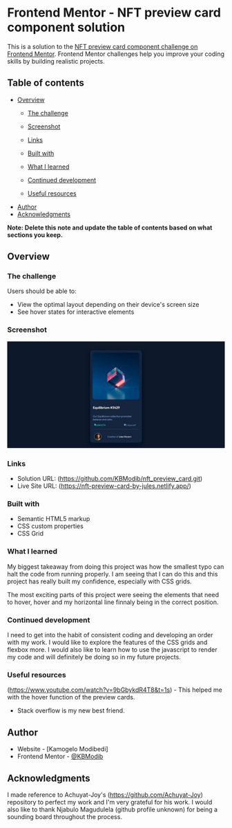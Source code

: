 # Frontend Mentor - NFT preview card component solution

This is a solution to the [NFT preview card component challenge on Frontend Mentor](https://www.frontendmentor.io/challenges/nft-preview-card-component-SbdUL_w0U). Frontend Mentor challenges help you improve your coding skills by building realistic projects. 

## Table of contents

- [Overview](#overview)
  - [The challenge](#the-challenge)
  - [Screenshot](#screenshot)
  - [Links](#links)

  - [Built with](#built-with)
  - [What I learned](#what-i-learned)
  - [Continued development](#continued-development)
  - [Useful resources](#useful-resources)
- [Author](#author)
- [Acknowledgments](#acknowledgments)

**Note: Delete this note and update the table of contents based on what sections you keep.**

## Overview

### The challenge

Users should be able to:

- View the optimal layout depending on their device's screen size
- See hover states for interactive elements

### Screenshot

![Preview card screenshot](./nft_project_screenshot.jpg)

### Links

- Solution URL: (https://github.com/KBModib/nft_preview_card.git)
- Live Site URL: (https://nft-preview-card-by-jules.netlify.app/)

### Built with

- Semantic HTML5 markup
- CSS custom properties
- CSS Grid

### What I learned

My biggest takeaway from doing this project was how the smallest typo can halt the code from running properly. I am seeing that I can do this and this project has really built my confidence, especially with CSS grids.

The most exciting parts of this project were seeing the elements that need to hover, hover and my horizontal line finnaly being in the correct position.

### Continued development

I need to get into the habit of consistent coding and developing an order with my work. I would like to explore the features of the CSS grids and flexbox more. I would also like to learn how to use the javascript to render my code and will definitely be doing so in my future projects.

### Useful resources

(https://www.youtube.com/watch?v=9bGbykdR4T8&t=1s) - This helped me with the hover function of the preview cards.
- Stack overflow is my new best friend.

## Author

- Website - [Kamogelo Modibedi]
- Frontend Mentor - [@KBModib](https://www.frontendmentor.io/profile/KBModib)

## Acknowledgments

I made reference to Achuyat-Joy's (https://github.com/Achuyat-Joy) repository to perfect my work and I'm very grateful for his work. I would also like to thank Njabulo Magudulela (github profile unknown) for being a sounding board throughout the process.
